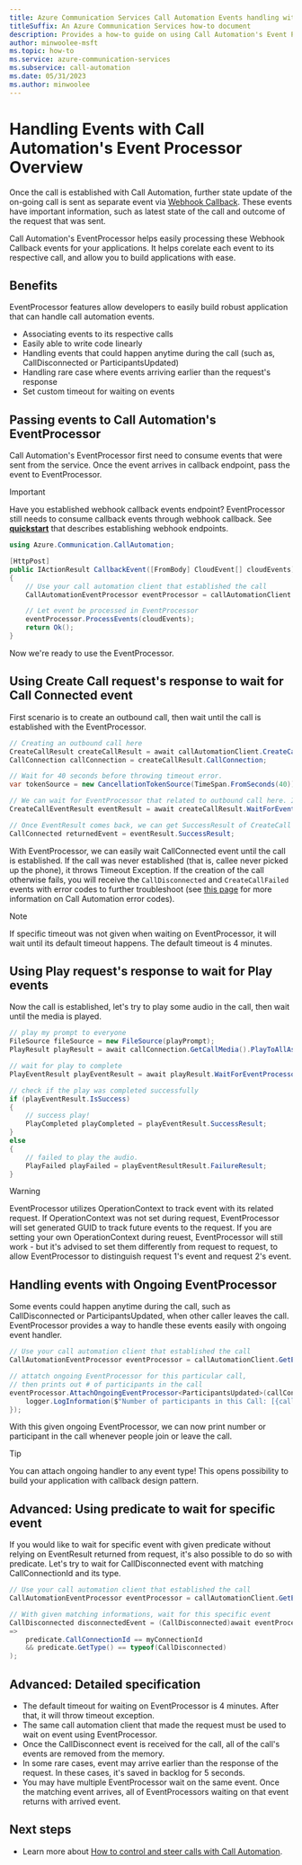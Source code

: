 ```yaml
---
title: Azure Communication Services Call Automation Events handling with Event Processor
titleSuffix: An Azure Communication Services how-to document
description: Provides a how-to guide on using Call Automation's Event Processor
author: minwoolee-msft
ms.topic: how-to
ms.service: azure-communication-services
ms.subservice: call-automation
ms.date: 05/31/2023
ms.author: minwoolee
---
```


# Handling Events with Call Automation's Event Processor Overview

Once the call is established with Call Automation, further state update of the on-going call is sent as separate event via [Webhook Callback](../../concepts/call-automation/call-automation.md#call-automation-webhook-events). These events have important information, such as latest state of the call and outcome of the request that was sent.

Call Automation's EventProcessor helps easily processing these Webhook Callback events for your applications. It helps corelate each event to its respective call, and allow you to build applications with ease.

## Benefits

EventProcessor features allow developers to easily build robust application that can handle call automation events.

- Associating events to its respective calls
- Easily able to write code linearly
- Handling events that could happen anytime during the call (such as, CallDisconnected or ParticipantsUpdated)
- Handling rare case where events arriving earlier than the request's response
- Set custom timeout for waiting on events

## Passing events to Call Automation's EventProcessor

Call Automation's EventProcessor first need to consume events that were sent from the service. Once the event arrives in callback endpoint, pass the event to EventProcessor.

> [!IMPORTANT]
> Have you established webhook callback events endpoint? EventProcessor still needs to consume callback events through webhook callback. See **[quickstart](../../quickstarts/call-automation/quickstart-make-an-outbound-call.md)** that describes establishing webhook endpoints.

```csharp
using Azure.Communication.CallAutomation;

[HttpPost]
public IActionResult CallbackEvent([FromBody] CloudEvent[] cloudEvents)
{
    // Use your call automation client that established the call
    CallAutomationEventProcessor eventProcessor = callAutomationClient.GetEventProcessor();

    // Let event be processed in EventProcessor
    eventProcessor.ProcessEvents(cloudEvents);
    return Ok();
}
```

Now we're ready to use the EventProcessor.

## Using Create Call request's response to wait for Call Connected event

First scenario is to create an outbound call, then wait until the call is established with the EventProcessor.

```csharp
// Creating an outbound call here
CreateCallResult createCallResult = await callAutomationClient.CreateCallAsync(callInvite, callbackUri);
CallConnection callConnection = createCallResult.CallConnection;

// Wait for 40 seconds before throwing timeout error.
var tokenSource = new CancellationTokenSource(TimeSpan.FromSeconds(40));

// We can wait for EventProcessor that related to outbound call here. In this case, we are waiting for CreateCallEventResult, upto 40 seconds.
CreateCallEventResult eventResult = await createCallResult.WaitForEventProcessorAsync(tokenSource);

// Once EventResult comes back, we can get SuccessResult of CreateCall - which is, CallConnected event.
CallConnected returnedEvent = eventResult.SuccessResult;
```

With EventProcessor, we can easily wait CallConnected event until the call is established. If the call was never established (that is, callee never picked up the phone), it throws Timeout Exception.  If the creation of the call otherwise fails, you will receive the `CallDisconnected` and `CreateCallFailed` events with error codes to further troubleshoot (see [this page](articles/communication-services/resources/troubleshooting/voice-video-calling/troubleshooting-codes.md) for more information on Call Automation error codes).

> [!NOTE]
> If specific timeout was not given when waiting on EventProcessor, it will wait until its default timeout happens. The default timeout is 4 minutes.

## Using Play request's response to wait for Play events

Now the call is established, let's try to play some audio in the call, then wait until the media is played.

```csharp
// play my prompt to everyone
FileSource fileSource = new FileSource(playPrompt);
PlayResult playResult = await callConnection.GetCallMedia().PlayToAllAsync(fileSource);

// wait for play to complete
PlayEventResult playEventResult = await playResult.WaitForEventProcessorAsync();

// check if the play was completed successfully
if (playEventResult.IsSuccess)
{
    // success play!
    PlayCompleted playCompleted = playEventResult.SuccessResult;
}
else
{
    // failed to play the audio.
    PlayFailed playFailed = playEventResultResult.FailureResult;
}
```

> [!WARNING]
> EventProcessor utilizes OperationContext to track event with its related request. If OperationContext was not set during request, EventProcessor will set generated GUID to track future events to the request. If you are setting your own OperationContext during reuest, EventProcessor will still work - but it's advised to set them differently from request to request, to allow EventProcessor to distinguish request 1's event and request 2's event.

## Handling events with Ongoing EventProcessor

Some events could happen anytime during the call, such as CallDisconnected or ParticipantsUpdated, when other caller leaves the call. EventProcessor provides a way to handle these events easily with ongoing event handler.

```csharp
// Use your call automation client that established the call
CallAutomationEventProcessor eventProcessor = callAutomationClient.GetEventProcessor();

// attatch ongoing EventProcessor for this particular call,
// then prints out # of participants in the call
eventProcessor.AttachOngoingEventProcessor<ParticipantsUpdated>(callConnectionId, recievedEvent => {
    logger.LogInformation($"Number of participants in this Call: [{callConnectionId}], Number Of Participants[{recievedEvent.Participants.Count}]");
});
```

With this given ongoing EventProcessor, we can now print number or participant in the call whenever people join or leave the call.

> [!TIP]
> You can attach ongoing handler to any event type! This opens possibility to build your application with callback design pattern.

## Advanced: Using predicate to wait for specific event

If you would like to wait for specific event with given predicate without relying on EventResult returned from request, it's also possible to do so with predicate. Let's try to wait for CallDisconnected event with matching CallConnectionId and its type.

```csharp
// Use your call automation client that established the call
CallAutomationEventProcessor eventProcessor = callAutomationClient.GetEventProcessor();

// With given matching informations, wait for this specific event
CallDisconnected disconnectedEvent = (CallDisconnected)await eventProcessor.WaitForEvent(predicate
=>
    predicate.CallConnectionId == myConnectionId
    && predicate.GetType() == typeof(CallDisconnected)
);
```

## Advanced: Detailed specification

- The default timeout for waiting on EventProcessor is 4 minutes. After that, it will throw timeout exception.
- The same call automation client that made the request must be used to wait on event using EventProcessor.
- Once the CallDisconnect event is received for the call, all of the call's events are removed from the memory.
- In some rare cases, event may arrive earlier than the response of the request. In these cases, it's saved in backlog for 5 seconds.
- You may have multiple EventProcessor wait on the same event. Once the matching event arrives, all of EventProcessors waiting on that event returns with arrived event.

## Next steps

- Learn more about [How to control and steer calls with Call Automation](../call-automation/actions-for-call-control.md).
